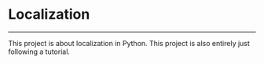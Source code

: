 # Localization

---

This project is about localization in Python. This project is also
entirely just following a tutorial.

